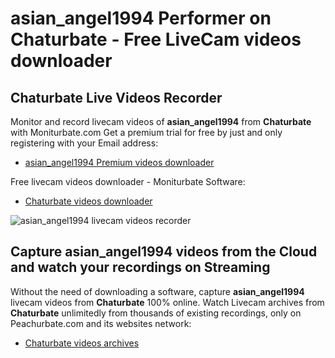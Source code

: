 # asian_angel1994 Performer on Chaturbate - Free LiveCam videos downloader

## Chaturbate Live Videos Recorder

Monitor and record livecam videos of **asian_angel1994** from **Chaturbate** with Moniturbate.com
Get a premium trial for free by just and only registering with your Email address:
* [asian_angel1994 Premium videos downloader](https://moniturbate.com/request-demo-licence-key.html)

Free livecam videos downloader - Moniturbate Software:
* [Chaturbate videos downloader](https://moniturbate.com/moniturbate-download-software.html)

![asian_angel1994 livecam videos recorder](https://peachurnet.com/templates/moniturbate-software.png)


## Capture asian_angel1994 videos from the Cloud and watch your recordings on Streaming

Without the need of downloading a software, capture **asian_angel1994** livecam videos from **Chaturbate** 100% online.
Watch Livecam archives from **Chaturbate** unlimitedly from thousands of existing recordings, only on Peachurbate.com and its websites network:
* [Chaturbate videos archives](https://peachurnet.com/)